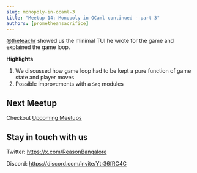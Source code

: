 ```yaml
---
slug: monopoly-in-ocaml-3
title: "Meetup 14: Monopoly in OCaml continued - part 3"
authors: [prometheansacrifice]
---
```


[@theteachr](https://github.com/theteachr) showed us the minimal TUI he wrote for the game and explained the game loop.

**Highlights**

1. We discussed how game loop had to be kept a pure function of game state and player moves
2. Possible improvements with a `Seq` modules



## Next Meetup

Checkout [Upcoming Meetups](/upcoming-meetups)

## Stay in touch with us 

Twitter: https://x.com/ReasonBangalore

Discord: https://discord.com/invite/Ytr36fRC4C

